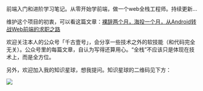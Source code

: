 

前端入门和进阶学习笔记。从零开始学前端，做一个web全栈工程师。持续更新...


维护这个项目的初衷，可以看这篇文章：[裸辞两个月，海投一个月，从Android转战Web前端的求职之路](https://mp.weixin.qq.com/s/fr_NwtghRQagc_3ubk-hKQ)


欢迎关注本人的公众号「千古壹号」，会分享一些技术之外的软技能（和代码完全无关）。公众号里的每篇文章，自认为写得还算用心。“全栈”不应该只是体现在技术上，而是全方位。

另外，欢迎加入我的知识星球，想我提问。知识星球的二维码见下方：

![](http://img.smyhvae.com/zhishixingqiu.png)
